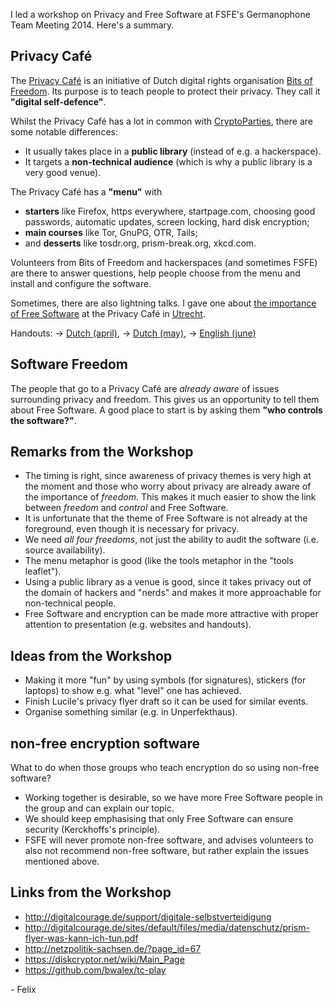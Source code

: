 I led a workshop on Privacy and Free Software at FSFE's Germanophone
Team Meeting 2014.  Here's a summary.

## Privacy Café

The [Privacy Café](https://privacycafe.nl/) is an initiative of Dutch
digital rights organisation [Bits of
Freedom](https://www.bof.nl/home/english-bits-of-freedom/).  Its
purpose is to teach people to protect their privacy.  They call it
**"digital self-defence"**.

Whilst the Privacy Café has a lot in common with
[CryptoParties](https://www.cryptoparty.in/), there are some notable
differences:

* It usually takes place in a **public library** (instead of e.g. a
  hackerspace).
* It targets a **non-technical audience** (which is why a public
  library is a very good venue).

The Privacy Café has a **"menu"** with

* **starters** like Firefox, https everywhere, startpage.com, choosing
  good passwords, automatic updates, screen locking, hard disk
  encryption;
* **main courses** like Tor, GnuPG, OTR, Tails;
* and **desserts** like tosdr.org, prism-break.org, xkcd.com.

Volunteers from Bits of Freedom and hackerspaces (and sometimes FSFE)
are there to answer questions, help people choose from the menu and
install and configure the software.

Sometimes, there are also lightning talks.  I gave one about [the
importance of Free
Software](https://blogs.fsfe.org/flx/2014/05/07/the-importance-of-free-software/)
at the Privacy Café in
[Utrecht](https://blogs.fsfe.org/flx/2014/05/18/privacy-cafe-in-utrecht/).

Handouts:
&rarr; [Dutch (april)](https://www.privacycafe.nl/wp-content/uploads/2014/04/Hand-out-april-2014.pdf),
&rarr; [Dutch (may)](https://gist.github.com/obfusk/e11e8f568b39ed6f35e4/raw/fdfe13a67e098272336c55a3d336324b31aa1ea7/pc-handout-mei-nl.pdf),
&rarr; [English (june)](https://gist.github.com/obfusk/e11e8f568b39ed6f35e4/raw/c35891d32feafc5e9115f7d619597238275b2af1/pc-handout-juni-en.pdf)

## Software Freedom

The people that go to a Privacy Café are *already aware* of issues
surrounding privacy and freedom.  This gives us an opportunity to tell
them about Free Software.  A good place to start is by asking them
**"who controls the software?"**.

## Remarks from the Workshop

* The timing is right, since awareness of privacy themes is very high
  at the moment and those who worry about privacy are already aware of
  the importance of *freedom*.  This makes it much easier to show the
  link between *freedom* and *control* and Free Software.
* It is unfortunate that the theme of Free Software is not already at
  the foreground, even though it is necessary for privacy.
* We need *all four freedoms*, not just the ability to audit the
  software (i.e. source availability).
* The menu metaphor is good (like the tools metaphor in the "tools
  leaflet").
* Using a public library as a venue is good, since it takes privacy
  out of the domain of hackers and "nerds" and makes it more
  approachable for non-technical people.
* Free Software and encryption can be made more attractive with proper
  attention to presentation (e.g. websites and handouts).

## Ideas from the Workshop

* Making it more "fun" by using symbols (for signatures), stickers
  (for laptops) to show e.g. what "level" one has achieved.
* Finish Lucile's privacy flyer draft so it can be used for
  similar events.
* Organise something similar (e.g. in Unperfekthaus).

## non-free encryption software

What to do when those groups who teach encryption do so using non-free
software?

* Working together is desirable, so we have more Free Software people
  in the group and can explain our topic.
* We should keep emphasising that only Free Software can ensure
  security (Kerckhoffs's principle).
* FSFE will never promote non-free software, and advises volunteers to
  also not recommend non-free software, but rather explain the issues
  mentioned above.

## Links from the Workshop

* http://digitalcourage.de/support/digitale-selbstverteidigung
* http://digitalcourage.de/sites/default/files/media/datenschutz/prism-flyer-was-kann-ich-tun.pdf
* http://netzpolitik-sachsen.de/?page_id=67
* https://diskcryptor.net/wiki/Main_Page
* https://github.com/bwalex/tc-play

\- Felix
